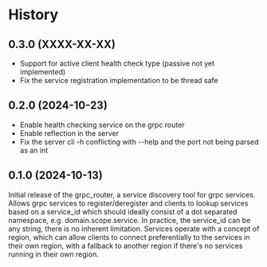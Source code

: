 # History

## 0.3.0 (XXXX-XX-XX)

* Support for active client health check type (passive not yet implemented)
* Fix the service registration implementation to be thread safe

## 0.2.0 (2024-10-23)

* Enable health checking service on the grpc router
* Enable reflection in the server
* Fix the server cli -h conflicting with --help and the port not being parsed as an int

## 0.1.0 (2024-10-13)

Initial release of the grpc_router, a service discovery tool for grpc services.
Allows grpc services to register/deregister and clients to lookup services based on a service_id which
should ideally consist of a dot separated namespace, e.g. domain.scope.service. In practice, the service_id
can be any string, there is no inherent limitation.
Services operate with a concept of region, which can allow clients to connect preferentially to the services
in their own region, with a fallback to another region if there's no services running in their own region.
